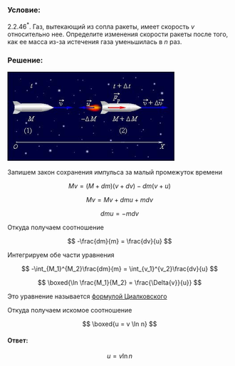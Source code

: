 ###  Условие:

$2.2.46^*.$ Газ, вытекающий из сопла ракеты, имеет скорость $v$ относительно нее. Определите изменения скорости ракеты после того, как ее масса из-за истечения газа уменьшилась в $n$ раз.

###  Решение:

![ Схема движения ракеты |375x200, 59%](../../img/2.2.46/draw.jpg)

Запишем закон сохранения импульса за малый промежуток времени

$$
Mv = (M+dm)(v+dv) - dm(v+u)
$$

$$
Mv = Mv + dmu + mdv
$$

$$
dmu = -mdv
$$

Откуда получаем соотношение

$$
-\frac{dm}{m} = \frac{dv}{u}
$$

Интегрируем обе части уравнения

$$
-\int_{M_1}^{M_2}\frac{dm}{m} = \int_{v_1}^{v_2}\frac{dv}{u}
$$

$$
\boxed{\ln \frac{M_1}{M_2} = \frac{\Delta{v}}{u}}
$$

Это уравнение называется [формулой Циалковского](https://en.wikipedia.org/wiki/Tsiolkovsky_rocket_equation)

Откуда получаем искомое соотношение

$$
\boxed{u = v \ln n}
$$

#### Ответ:

$$
u = v \ln n
$$